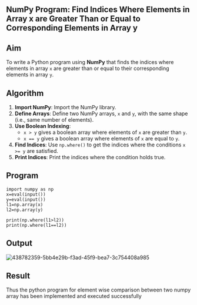 ## NumPy Program: Find Indices Where Elements in Array x are Greater Than or Equal to Corresponding Elements in Array y

## Aim
To write a Python program using **NumPy** that finds the indices where elements in array `x` are greater than or equal to their corresponding elements in array `y`.

##  Algorithm
1. **Import NumPy**: Import the NumPy library.
2. **Define Arrays**: Define two NumPy arrays, `x` and `y`, with the same shape (i.e., same number of elements).
3. **Use Boolean Indexing**: 
   - `x > y` gives a boolean array where elements of `x` are greater than `y`.
   - `x == y` gives a boolean array where elements of `x` are equal to `y`.
4. **Find Indices**: Use `np.where()` to get the indices where the conditions `x >= y` are satisfied.
5. **Print Indices**: Print the indices where the condition holds true.

##  Program
~~~
import numpy as np
x=eval(input())
y=eval(input())
l1=np.array(x)
l2=np.array(y)

print(np.where(l1>l2))
print(np.where(l1==l2))
~~~
## Output
![438782359-5bb4e29b-f3ad-45f9-bea7-3c754408a985](https://github.com/user-attachments/assets/ba27ef43-28da-4c5c-8ff6-8de45454bd80)
## Result
Thus the python program for element wise comparison between two numpy array has been implemented and executed successfully

